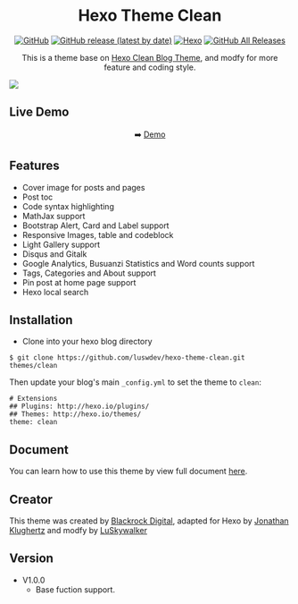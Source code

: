 # <div align="center">Hexo Theme Clean</div>
<p align="center">
<a href="https://github.com/luswdev/hexo-theme-clean/blob/master/LICENSE"><img alt="GitHub" src="https://img.shields.io/github/license/luswdev/hexo-theme-clean?style=for-the-badge"></a>
<a href="https://github.com/luswdev/hexo-theme-clean/releases/"><img alt="GitHub release (latest by date)" src="https://img.shields.io/github/v/release/luswdev/hexo-theme-clean?style=for-the-badge"></a>
<a href="https://hexo.io/" rel="nofollow"><img alt="Hexo" src="https://img.shields.io/badge/Hexo->=4.0.0-blue?style=for-the-badge&logo=hexo"></a>
<a href="https://github.com/luswdev/hexo-theme-clean/releases/"><img alt="GitHub All Releases" src="https://img.shields.io/github/downloads/luswdev/hexo-theme-clean/total?style=for-the-badge"></a>
</p>

<p align="center">
This is a theme base on <a href="https://github.com/klugjo/hexo-theme-clean-blog">Hexo Clean Blog Theme</a>, and modfy for more feature and coding style.
</p>

![](https://i.imgur.com/UU7fFvE.png)

## Live Demo
<p align="center">
➡️ <a href="https://lusw.dev">Demo</a>
</p>

## Features
- Cover image for posts and pages
- Post toc
- Code syntax highlighting
- MathJax support
- Bootstrap Alert, Card and Label support
- Responsive Images, table and codeblock
- Light Gallery support
- Disqus and Gitalk
- Google Analytics, Busuanzi Statistics and Word counts support
- Tags, Categories and About support
- Pin post at home page support
- Hexo local search 

## Installation
- Clone into your hexo blog directory
```
$ git clone https://github.com/luswdev/hexo-theme-clean.git themes/clean
```

Then update your blog's main `_config.yml` to set the theme to `clean`:

```
# Extensions
## Plugins: http://hexo.io/plugins/
## Themes: http://hexo.io/themes/
theme: clean
```

## Document
You can learn how to use this theme by view full document [here](https://lusw.dev/posts/hexo/theme-clean-doc.html).

## Creator
This theme was created by [Blackrock Digital](https://github.com/BlackrockDigital), adapted for Hexo by [Jonathan Klughertz](http://www.codeblocq.com/) and modfy by [LuSkywalker](https://lusw.dev/)

## Version
- V1.0.0
    - Base fuction support.
